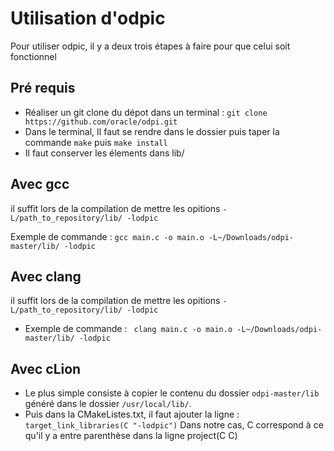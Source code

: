 Utilisation d'odpic
===================

Pour utiliser odpic, il y a deux trois étapes à faire pour que celui soit fonctionnel

Pré requis
----------

- Réaliser un git clone du dépot dans un terminal : ````git clone https://github.com/oracle/odpi.git````
- Dans le terminal, Il faut se rendre dans le dossier puis taper la commande ````make```` puis ```make install```
- Il faut conserver les élements dans lib/

Avec gcc
-------- 

il suffit lors de la compilation de mettre les opitions ```-L/path_to_repository/lib/ -lodpic```

Exemple de commande : ```gcc main.c -o main.o -L~/Downloads/odpi-master/lib/ -lodpic```


Avec clang
---------- 

il suffit lors de la compilation de mettre les opitions ```-L/path_to_repository/lib/ -lodpic```

- Exemple de commande : ``` clang main.c -o main.o -L~/Downloads/odpi-master/lib/ -lodpic```

Avec cLion
----------

- Le plus simple consiste à copier le contenu du dossier ```odpi-master/lib``` généré dans le dossier  ```/usr/local/lib/```.
- Puis dans la CMakeListes.txt, il faut ajouter la ligne : ```target_link_libraries(C "-lodpic")```
Dans notre cas, C correspond à ce qu'il y a entre parenthèse dans la ligne project(C C)
